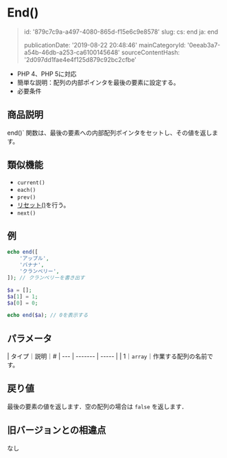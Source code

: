 End()
=====

> id: '879c7c9a-a497-4080-865d-f15e6c9e8578'
> slug:
> 	cs: end
> 	ja: end
> 
> publicationDate: '2019-08-22 20:48:46'
> mainCategoryId: '0eeab3a7-a54b-46db-a253-ca6100145648'
> sourceContentHash: '2d097dd1fae4e4f125d879c92bc2cfbe'

- PHP 4、PHP 5に対応
- 簡単な説明：配列の内部ポインタを最後の要素に設定する。
- 必要条件

商品説明
--------------------------

end()` 関数は、最後の要素への内部配列ポインタをセットし、その値を返します。

類似機能
--------------------------

- `current()`
- `each()`
- `prev()`
- <a href="/reset">リセット()</a>を行う。
- `next()`

例
--------------------------

```php
echo end([
    'アップル',
    'バナナ',
    'クランベリー',
]); // クランベリーを書き出す
```



```php
$a = [];
$a[1] = 1;
$a[0] = 0;

echo end($a); // 0を表示する
```

パラメータ
--------------------------

| タイプ｜説明｜#
| --- | ------- | ----- |
| 1｜`array`｜作業する配列の名前です。

戻り値
--------------------------

最後の要素の値を返します．空の配列の場合は `false` を返します．

旧バージョンとの相違点
--------------------------

なし
